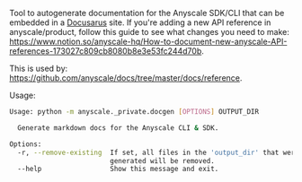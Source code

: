 Tool to autogenerate documentation for the Anyscale SDK/CLI that can be embedded in a [Docusarus](https://docusaurus.io/) site. If you're adding a new API reference in anyscale/product, follow this guide to see what changes you need to make: https://www.notion.so/anyscale-hq/How-to-document-new-anyscale-API-references-173027c809cb8080b8e3e53fc244d70b.

This is used by: https://github.com/anyscale/docs/tree/master/docs/reference.

Usage:
```bash
Usage: python -m anyscale._private.docgen [OPTIONS] OUTPUT_DIR

  Generate markdown docs for the Anyscale CLI & SDK.

Options:
  -r, --remove-existing  If set, all files in the 'output_dir' that were not
                         generated will be removed.
  --help                 Show this message and exit.
```
